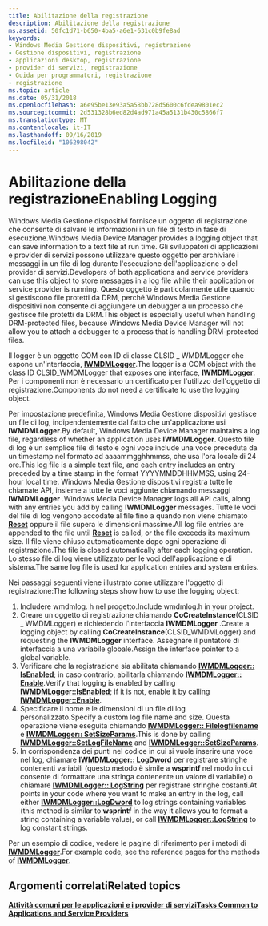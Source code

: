 ```yaml
---
title: Abilitazione della registrazione
description: Abilitazione della registrazione
ms.assetid: 50fc1d71-b650-4ba5-a6e1-631c0b9fe8ad
keywords:
- Windows Media Gestione dispositivi, registrazione
- Gestione dispositivi, registrazione
- applicazioni desktop, registrazione
- provider di servizi, registrazione
- Guida per programmatori, registrazione
- registrazione
ms.topic: article
ms.date: 05/31/2018
ms.openlocfilehash: a6e95be13e93a5a58bb728d5600c6fdea9801ec2
ms.sourcegitcommit: 2d531328b6ed82d4ad971a45a5131b430c5866f7
ms.translationtype: MT
ms.contentlocale: it-IT
ms.lasthandoff: 09/16/2019
ms.locfileid: "106298042"
---
```

# <a name="enabling-logging"></a><span data-ttu-id="552fa-109">Abilitazione della registrazione</span><span class="sxs-lookup"><span data-stu-id="552fa-109">Enabling Logging</span></span>

<span data-ttu-id="552fa-110">Windows Media Gestione dispositivi fornisce un oggetto di registrazione che consente di salvare le informazioni in un file di testo in fase di esecuzione.</span><span class="sxs-lookup"><span data-stu-id="552fa-110">Windows Media Device Manager provides a logging object that can save information to a text file at run time.</span></span> <span data-ttu-id="552fa-111">Gli sviluppatori di applicazioni e provider di servizi possono utilizzare questo oggetto per archiviare i messaggi in un file di log durante l'esecuzione dell'applicazione o del provider di servizi.</span><span class="sxs-lookup"><span data-stu-id="552fa-111">Developers of both applications and service providers can use this object to store messages in a log file while their application or service provider is running.</span></span> <span data-ttu-id="552fa-112">Questo oggetto è particolarmente utile quando si gestiscono file protetti da DRM, perché Windows Media Gestione dispositivi non consente di aggiungere un debugger a un processo che gestisce file protetti da DRM.</span><span class="sxs-lookup"><span data-stu-id="552fa-112">This object is especially useful when handling DRM-protected files, because Windows Media Device Manager will not allow you to attach a debugger to a process that is handling DRM-protected files.</span></span>

<span data-ttu-id="552fa-113">Il logger è un oggetto COM con ID di classe CLSID \_ WMDMLogger che espone un'interfaccia, [**IWMDMLogger**](/windows/desktop/api/wmdmlog/nn-wmdmlog-iwmdmlogger).</span><span class="sxs-lookup"><span data-stu-id="552fa-113">The logger is a COM object with the class ID CLSID\_WMDMLogger that exposes one interface, [**IWMDMLogger**](/windows/desktop/api/wmdmlog/nn-wmdmlog-iwmdmlogger).</span></span> <span data-ttu-id="552fa-114">Per i componenti non è necessario un certificato per l'utilizzo dell'oggetto di registrazione.</span><span class="sxs-lookup"><span data-stu-id="552fa-114">Components do not need a certificate to use the logging object.</span></span>

<span data-ttu-id="552fa-115">Per impostazione predefinita, Windows Media Gestione dispositivi gestisce un file di log, indipendentemente dal fatto che un'applicazione usi **IWMDMLogger**.</span><span class="sxs-lookup"><span data-stu-id="552fa-115">By default, Windows Media Device Manager maintains a log file, regardless of whether an application uses **IWMDMLogger**.</span></span> <span data-ttu-id="552fa-116">Questo file di log è un semplice file di testo e ogni voce include una voce preceduta da un timestamp nel formato ad aaaammgghhmmss, che usa l'ora locale di 24 ore.</span><span class="sxs-lookup"><span data-stu-id="552fa-116">This log file is a simple text file, and each entry includes an entry preceded by a time stamp in the format YYYYMMDDHHMMSS, using 24-hour local time.</span></span> <span data-ttu-id="552fa-117">Windows Media Gestione dispositivi registra tutte le chiamate API, insieme a tutte le voci aggiunte chiamando messaggi **IWMDMLogger** .</span><span class="sxs-lookup"><span data-stu-id="552fa-117">Windows Media Device Manager logs all API calls, along with any entries you add by calling **IWMDMLogger** messages.</span></span> <span data-ttu-id="552fa-118">Tutte le voci del file di log vengono accodate al file fino a quando non viene chiamato [**Reset**](/windows/desktop/api/wmdmlog/nf-wmdmlog-iwmdmlogger-reset) oppure il file supera le dimensioni massime.</span><span class="sxs-lookup"><span data-stu-id="552fa-118">All log file entries are appended to the file until [**Reset**](/windows/desktop/api/wmdmlog/nf-wmdmlog-iwmdmlogger-reset) is called, or the file exceeds its maximum size.</span></span> <span data-ttu-id="552fa-119">Il file viene chiuso automaticamente dopo ogni operazione di registrazione.</span><span class="sxs-lookup"><span data-stu-id="552fa-119">The file is closed automatically after each logging operation.</span></span> <span data-ttu-id="552fa-120">Lo stesso file di log viene utilizzato per le voci dell'applicazione e di sistema.</span><span class="sxs-lookup"><span data-stu-id="552fa-120">The same log file is used for application entries and system entries.</span></span>

<span data-ttu-id="552fa-121">Nei passaggi seguenti viene illustrato come utilizzare l'oggetto di registrazione:</span><span class="sxs-lookup"><span data-stu-id="552fa-121">The following steps show how to use the logging object:</span></span>

1.  <span data-ttu-id="552fa-122">Includere wmdmlog. h nel progetto.</span><span class="sxs-lookup"><span data-stu-id="552fa-122">Include wmdmlog.h in your project.</span></span>
2.  <span data-ttu-id="552fa-123">Creare un oggetto di registrazione chiamando **CoCreateInstance**(CLSID \_ WMDMLogger) e richiedendo l'interfaccia **IWMDMLogger** .</span><span class="sxs-lookup"><span data-stu-id="552fa-123">Create a logging object by calling **CoCreateInstance**(CLSID\_WMDMLogger) and requesting the **IWMDMLogger** interface.</span></span> <span data-ttu-id="552fa-124">Assegnare il puntatore di interfaccia a una variabile globale.</span><span class="sxs-lookup"><span data-stu-id="552fa-124">Assign the interface pointer to a global variable.</span></span>
3.  <span data-ttu-id="552fa-125">Verificare che la registrazione sia abilitata chiamando [**IWMDMLogger:: IsEnabled**](/windows/desktop/api/wmdmlog/nf-wmdmlog-iwmdmlogger-isenabled); in caso contrario, abilitarla chiamando [**IWMDMLogger:: Enable**](/windows/desktop/api/wmdmlog/nf-wmdmlog-iwmdmlogger-enable).</span><span class="sxs-lookup"><span data-stu-id="552fa-125">Verify that logging is enabled by calling [**IWMDMLogger::IsEnabled**](/windows/desktop/api/wmdmlog/nf-wmdmlog-iwmdmlogger-isenabled); if it is not, enable it by calling [**IWMDMLogger::Enable**](/windows/desktop/api/wmdmlog/nf-wmdmlog-iwmdmlogger-enable).</span></span>
4.  <span data-ttu-id="552fa-126">Specificare il nome e le dimensioni di un file di log personalizzato.</span><span class="sxs-lookup"><span data-stu-id="552fa-126">Specify a custom log file name and size.</span></span> <span data-ttu-id="552fa-127">Questa operazione viene eseguita chiamando [**IWMDMLogger:: Filelogfilename**](/windows/desktop/api/wmdmlog/nf-wmdmlog-iwmdmlogger-setlogfilename) e [**IWMDMLogger:: SetSizeParams**](/windows/desktop/api/wmdmlog/nf-wmdmlog-iwmdmlogger-setsizeparams).</span><span class="sxs-lookup"><span data-stu-id="552fa-127">This is done by calling [**IWMDMLogger::SetLogFileName**](/windows/desktop/api/wmdmlog/nf-wmdmlog-iwmdmlogger-setlogfilename) and [**IWMDMLogger::SetSizeParams**](/windows/desktop/api/wmdmlog/nf-wmdmlog-iwmdmlogger-setsizeparams).</span></span>
5.  <span data-ttu-id="552fa-128">In corrispondenza dei punti nel codice in cui si vuole inserire una voce nel log, chiamare [**IWMDMLogger:: LogDword**](/windows/desktop/api/wmdmlog/nf-wmdmlog-iwmdmlogger-logdword) per registrare stringhe contenenti variabili (questo metodo è simile a **wsprintf** nel modo in cui consente di formattare una stringa contenente un valore di variabile) o chiamare [**IWMDMLogger:: LogString**](/windows/desktop/api/wmdmlog/nf-wmdmlog-iwmdmlogger-logstring) per registrare stringhe costanti.</span><span class="sxs-lookup"><span data-stu-id="552fa-128">At points in your code where you want to make an entry in the log, call either [**IWMDMLogger::LogDword**](/windows/desktop/api/wmdmlog/nf-wmdmlog-iwmdmlogger-logdword) to log strings containing variables (this method is similar to **wsprintf** in the way it allows you to format a string containing a variable value), or call [**IWMDMLogger::LogString**](/windows/desktop/api/wmdmlog/nf-wmdmlog-iwmdmlogger-logstring) to log constant strings.</span></span>

<span data-ttu-id="552fa-129">Per un esempio di codice, vedere le pagine di riferimento per i metodi di [**IWMDMLogger**](/windows/desktop/api/wmdmlog/nn-wmdmlog-iwmdmlogger).</span><span class="sxs-lookup"><span data-stu-id="552fa-129">For example code, see the reference pages for the methods of [**IWMDMLogger**](/windows/desktop/api/wmdmlog/nn-wmdmlog-iwmdmlogger).</span></span>

## <a name="related-topics"></a><span data-ttu-id="552fa-130">Argomenti correlati</span><span class="sxs-lookup"><span data-stu-id="552fa-130">Related topics</span></span>

<dl> <dt>

[<span data-ttu-id="552fa-131">**Attività comuni per le applicazioni e i provider di servizi**</span><span class="sxs-lookup"><span data-stu-id="552fa-131">**Tasks Common to Applications and Service Providers**</span></span>](tasks-common-to-applications-and-service-providers.md)
</dt> </dl>

 

 




